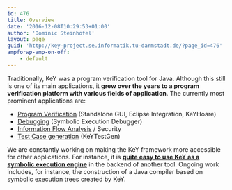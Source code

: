 ```yaml
---
id: 476
title: Overview
date: '2016-12-08T10:29:53+01:00'
author: 'Dominic Steinhöfel'
layout: page
guid: 'http://key-project.se.informatik.tu-darmstadt.de/?page_id=476'
ampforwp-amp-on-off:
    - default
---
```


 Traditionally, KeY was a program verification tool for Java. Although this still is one of its main applications, it **grew over the years to a program verification platform with various fields of application**. The currently most prominent applications are:

- [Program Verification](/applications/program-verification/) (Standalone GUI, Eclipse Integration, KeYHoare)
- [Debugging](/applications/debugging/) (Symbolic Execution Debugger)
- [Information Flow Analysis](/applications/information-flow-analysis/) / Security
- [Test Case generation](/applications/test-case-generation/) (KeYTestGen)
 
 We are constantly working on making the KeY framework more accessible for other applications. For instance, it is **[quite easy to use KeY as a symbolic execution engine](https://www.key-project.org/applications/key-for-your-own-research-projects/)** in the backend of another tool. Ongoing work includes, for instance, the construction of a Java compiler based on symbolic execution trees created by KeY.